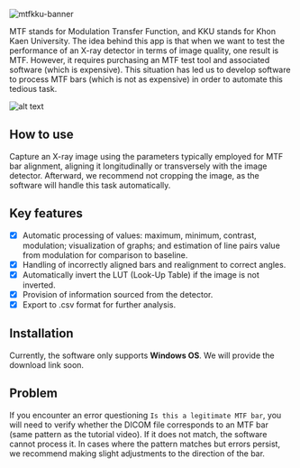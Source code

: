 ![mtfkku-banner](https://github.com/MTFKKU/MTFKKU_App/assets/97141979/6f880b4e-bddb-43fe-909e-50a3ae83c938)

MTF stands for Modulation Transfer Function, and KKU stands for Khon Kaen University. The idea behind this app is that when we want to test the performance of an X-ray detector in terms of image quality, one result is MTF. However, it requires purchasing an MTF test tool and associated software (which is expensive). This situation has led us to develop software to process MTF bars (which is not as expensive) in order to automate this tedious task.

![alt text](https://github.com/MTFKKU/MTFKKU_App/blob/main/app-usage.gif)

## How to use 
Capture an X-ray image using the parameters typically employed for MTF bar alignment, aligning it longitudinally or transversely with the image detector. Afterward, we recommend not cropping the image, as the software will handle this task automatically.

## Key features
- [x] Automatic processing of values: maximum, minimum, contrast, modulation; visualization of graphs; and estimation of line pairs value from modulation for comparison to baseline.
- [x] Handling of incorrectly aligned bars and realignment to correct angles.
- [x] Automatically invert the LUT (Look-Up Table) if the image is not inverted.
- [x] Provision of information sourced from the detector.
- [x] Export to .csv format for further analysis.

## Installation
Currently, the software only supports **Windows OS**. We will provide the download link soon.
   
## Problem
If you encounter an error questioning `Is this a legitimate MTF bar`, you will need to verify whether the DICOM file corresponds to an MTF bar (same pattern as the tutorial video). If it does not match, the software cannot process it. In cases where the pattern matches but errors persist, we recommend making slight adjustments to the direction of the bar.



